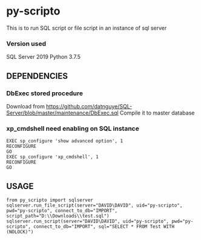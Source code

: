 # py-scripto
This is to run SQL script or file script in an instance of sql server

### Version used
SQL Server 2019
Python 3.7.5


## DEPENDENCIES

### DbExec stored procedure
Download from https://github.com/datnguye/SQL-Server/blob/master/maintenance/DbExec.sql
Compile it to master database

### xp_cmdshell need enabling on SQL instance
```
EXEC sp_configure 'show advanced option', 1
RECONFIGURE
GO
EXEC sp_configure 'xp_cmdshell', 1
RECONFIGURE
GO
```

## USAGE

```
from py_scripto import sqlserver
sqlserver.run_file_script(server="DAVID\DAVID", uid="py-scripto", pwd="py-scripto", connect_to_db="IMPORT", script_path="D:\\Downloads\\test.sql")
sqlserver.run_script(server="DAVID\DAVID", uid="py-scripto", pwd="py-scripto", connect_to_db="IMPORT", sql="SELECT * FROM Test WITH (NOLOCK)")
```